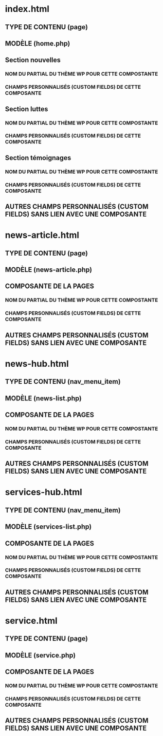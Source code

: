 # index.html
## TYPE DE CONTENU (page)

## MODÈLE (home.php)

## Section nouvelles
### NOM DU PARTIAL DU THÈME WP POUR CETTE COMPOSTANTE

### CHAMPS PERSONNALISÉS (CUSTOM FIELDS) DE CETTE COMPOSANTE

## Section luttes
### NOM DU PARTIAL DU THÈME WP POUR CETTE COMPOSTANTE

### CHAMPS PERSONNALISÉS (CUSTOM FIELDS) DE CETTE COMPOSANTE

## Section témoignages
### NOM DU PARTIAL DU THÈME WP POUR CETTE COMPOSTANTE

### CHAMPS PERSONNALISÉS (CUSTOM FIELDS) DE CETTE COMPOSANTE

## AUTRES CHAMPS PERSONNALISÉS (CUSTOM FIELDS) SANS LIEN AVEC UNE COMPOSANTE


# news-article.html
## TYPE DE CONTENU (page)

## MODÈLE (news-article.php)

## COMPOSANTE DE LA PAGES
### NOM DU PARTIAL DU THÈME WP POUR CETTE COMPOSTANTE

### CHAMPS PERSONNALISÉS (CUSTOM FIELDS) DE CETTE COMPOSANTE

## AUTRES CHAMPS PERSONNALISÉS (CUSTOM FIELDS) SANS LIEN AVEC UNE COMPOSANTE


# news-hub.html
## TYPE DE CONTENU (nav_menu_item)

## MODÈLE (news-list.php)

## COMPOSANTE DE LA PAGES
### NOM DU PARTIAL DU THÈME WP POUR CETTE COMPOSTANTE

### CHAMPS PERSONNALISÉS (CUSTOM FIELDS) DE CETTE COMPOSANTE

## AUTRES CHAMPS PERSONNALISÉS (CUSTOM FIELDS) SANS LIEN AVEC UNE COMPOSANTE

# services-hub.html
## TYPE DE CONTENU (nav_menu_item)

## MODÈLE (services-list.php)

## COMPOSANTE DE LA PAGES
### NOM DU PARTIAL DU THÈME WP POUR CETTE COMPOSTANTE

### CHAMPS PERSONNALISÉS (CUSTOM FIELDS) DE CETTE COMPOSANTE

## AUTRES CHAMPS PERSONNALISÉS (CUSTOM FIELDS) SANS LIEN AVEC UNE COMPOSANTE

# service.html
## TYPE DE CONTENU (page)

## MODÈLE (service.php)

## COMPOSANTE DE LA PAGES
### NOM DU PARTIAL DU THÈME WP POUR CETTE COMPOSTANTE

### CHAMPS PERSONNALISÉS (CUSTOM FIELDS) DE CETTE COMPOSANTE

## AUTRES CHAMPS PERSONNALISÉS (CUSTOM FIELDS) SANS LIEN AVEC UNE COMPOSANTE